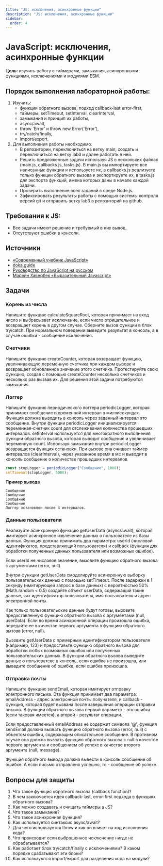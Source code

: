 ```yaml
---
title: "JS: исключения, асинхронные функции"
description: "JS: исключения, асинхронные функции"
sidebar:
  order: 4
---
```


# JavaScript: исключения, асинхронные функции

**Цель:** изучить работу с таймерами, замыкания, асинхронными функциями, исключениями и модулями ESM.

## Порядок выполнения лабораторной работы:

1. Изучить:
   - функции обратного вызова, подход callback-last error-first,
   - таймеры: setTimeout, setInterval, clearInterval,
   - замыкания и принцип их работы,
   - async/await,
   - throw 'Error' и throw new Error('Error'),
   - try/catch/finally,
   - import/export.
1. Для выполнения работы необходимо:
   - В репозитории, переключиться на ветку main, создать и переключиться на ветку lab3 и далее работать в ней.
   - Решить предложенные задачи используя JS в нескольких файлах (main.js, callbacks.js, tasks.js). В main.js вы импортируете все написанные функции и используете их, в callbacks.js реализуете только функции обратного вызова и экспортируете их, в tasks.js для экспорта функций, имена которых даны в начале каждой задачи.
   - Проверить выполнение всех заданий в среде Node.js.
   - Зафиксировать результаты работы с помощью системы контроля версий git и отправить ветку lab3 в репозиторий на github.

## Требования к JS:

- Все задачи имеют решение и требуемый в них вывод.
- Отсутствуют ошибки в консоли.

## Источники

- [«Современный учебник JavaScript»](https://learn.javascript.ru/)
- [doka.guide](https://doka.guide/js/)
- [Руководство по JavaScript на русском](https://developer.mozilla.org/ru/docs/Web/JavaScript)
- [Марейн Хавербек «Выразительный Javascript»](https://karmazzin.gitbook.io/eloquentjavascript_ru/)

## Задачи

### Корень из числа

Напишите функцию calculateSquareRoot, которая принимает на вход число и выбрасывает исключение, если число отрицательное и возвращает корень в другом случае. Оберните вызов функции в блок try/catch. При нормальном поведении выведите результат в консоль, а в случае ошибки - сообщение исключения.

### Счетчики

Напишите функцию createCounter, которая возвращает функцию, увеличивающую переменную счетчика при каждом вызове и возвращает обновленное значение этого счетчика. Протестируйте свою функцию, создав с помощью createCounter несколько счетчиков и несколько раз вызвав их. Для решения этой задачи потребуются замыкания.

### Логгер

Напишите функцию периодического логгера periodicLogger, которая принимает сообщение и временной интервал в миллисекундах. Функция должна выводить в консоль через заданный интервал это сообщение. Внутри функции periodicLogger инициализируется переменная-счетчик count для отслеживания количества прошедших интервалов. setInterval используется для многократного выполнения функции обратного вызова, которая выводит сообщение и увеличивает переменную count. Используя замыкание внутри periodicLogger возвращается функция остановки. При вызове она очищает таймер интервалов (clearInterval), через указанное время в мс и выводит в консоль сообщение о количестве прошедших интервалов.

```js
const stopLogger = periodicLogger("Сообщение", 1000);
setTimeout(stopLogger, 5000);
```

**Пример вывода**

```
Сообщение
Сообщение
Сообщение
Сообщение
Логгер остановлен после 4 интервалов.
```

### Данные пользователя

Реализуйте асинхронную функцию getUserData (async/await), которая имитирует асинхронное извлечение данных о пользователе из базы данных. Функция должна принимать два параметра: userId (числовой идентификатор, представляющий пользователя) и callback (функция для обработки полученных данных пользователя или возможных ошибок).

Если userId не числовое значение, вызовите функцию обратного вызова с аргументами (error, null).

Внутри функции getUserData смоделируйте асинхронную выборку пользовательских данных с помощью setTimeout. После задержки в 1 секунду (имитирующей запрос к базе данных) с вероятностью 50% (Math.random < 0.5) создайте объект userData, содержащий такие данные, как идентификатор пользователя, имя пользователя и адрес электронной почты.

Как только пользовательские данные будут готовы, вызовите предоставленную функцию обратного вызова c аргументами (null, userData). Если во время асинхронной операции произошла ошибка, передайте ее в качестве первого аргумента в функцию обратного вызова (error, null).

Вызовите getUserData с примерным идентификатором пользователя (например, 123) и предоставьте функцию обратного вызова для обработки любых возможных ошибок или полученных пользовательских данных. В функции обратного вызова выведите данные о пользователе в консоль, если ошибка не произошла, или выведите сообщение об ошибке, если ошибка произошла.

### Отправка почты

Напишите функцию sendEmail, которая имитирует отправку электронного письма. Эта функция принимает два параметра: emailAddress - адрес электронной почты получателя, и callback - функция, которая будет вызвана после завершения операции отправки письма. В функции обратного вызова первый параметр - это ошибка (если таковая имеется), а второй - результат операции.

Если предоставленный emailAddress не содержит символа '@', функция sendEmail должна вызвать функцию обратного вызова (error, null) с объектом ошибки, содержащим описательное сообщение. В противном случае она должна вызвать функцию обратного вызова с null в качестве первого аргумента и сообщением об успехе в качестве второго аргумента (null, message).

Функция обратного вывода должна вывести в консоль сообщение об ошибке. А если письмо отправлено успешно, то - сообщение об успехе.

## Вопросы для защиты

1. Что такое функция обратного вызова (callback function)?
1. В чем заключается идея callback-last, error-first подхода в функциях обратного вызова?
1. Как можно создавать и очищать таймеры в JS?
1. Что такое замыкание?
1. Что такое асинхронная функция?
1. Как используется синтаксис async/await?
1. Для чего используется throw и как он влияет на ход исполнения кода?
1. Что происходит если выброшенное исключение нигде не обрабатывается?
1. Как работает блок try/catch/finally с исключениями? В каком порядке срабатывают эти блоки?
1. Как используются import/export для разделения кода на модули?